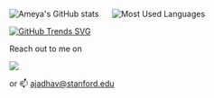 <!--
**akjadhav/akjadhav** is a ✨ _special_ ✨ repository because its `README.md` (this file) appears on your GitHub profile.

Here are some ideas to get you started:

- 🔭 I’m currently working on ...
- 🌱 I’m currently learning ...
- 👯 I’m looking to collaborate on ...
- 🤔 I’m looking for help with ...
- 💬 Ask me about ...
- 📫 How to reach me: ...
- 😄 Pronouns: ...
- ⚡ Fun fact: ...
-->

![Ameya's GitHub stats](https://github-readme-stats.vercel.app/api?username=akjadhav&show_icons=true&theme=react&count_private=true) &nbsp;&nbsp;&nbsp;&nbsp; ![Most Used Languages](https://github-readme-stats.vercel.app/api/top-langs/?username=akjadhav&langs_count=4)

[![GitHub Trends SVG](https://api.githubtrends.io/user/svg/akjadhav/langs)](https://githubtrends.io)

Reach out to me on

<p align="left">
<a href="https://www.linkedin.com/in/ameyajadhav" target="_blank">
<img src="https://img.shields.io/badge/LinkedIn-blue?style=for-the-badge&logo=linkedin&labelColor=blue"></a></p>

or 📫 ajadhav@stanford.edu
